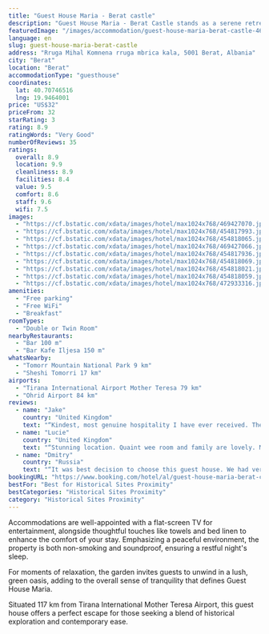 ```yaml
---
title: "Guest House Maria - Berat castle"
description: "Guest House Maria - Berat Castle stands as a serene retreat in the historic heart of Berat, offering guests a unique blend of traditional charm and modern comforts."
featuredImage: "/images/accommodation/guest-house-maria-berat-castle-469427070.jpg"
language: en
slug: guest-house-maria-berat-castle
address: "Rruga Mihal Komnena rruga mbrica kala, 5001 Berat, Albania"
city: "Berat"
location: "Berat"
accommodationType: "guesthouse"
coordinates:
  lat: 40.70746516
  lng: 19.9464001
price: "US$32"
priceFrom: 32
starRating: 3
rating: 8.9
ratingWords: "Very Good"
numberOfReviews: 35
ratings:
  overall: 8.9
  location: 9.9
  cleanliness: 8.9
  facilities: 8.4
  value: 9.5
  comfort: 8.6
  staff: 9.6
  wifi: 7.5
images:
  - "https://cf.bstatic.com/xdata/images/hotel/max1024x768/469427070.jpg?k=1fb10ea23303662bef2fe612661525f9fe184adffdbb1070fe36550f76120cbe&o=&hp=1"
  - "https://cf.bstatic.com/xdata/images/hotel/max1024x768/454817993.jpg?k=8ccdca3c0b3a6d692fb1f23eff159023f0c23774033388c2a77ec168ad7ca573&o=&hp=1"
  - "https://cf.bstatic.com/xdata/images/hotel/max1024x768/454818065.jpg?k=91580986074ef4f31aae5847c23d972d46b2d94d66347ed6d2cf16d3e2b637e5&o=&hp=1"
  - "https://cf.bstatic.com/xdata/images/hotel/max1024x768/469427066.jpg?k=ae2478722f12c7e970f6c928207e70a84b6777013e39d9ba439776725da1d51c&o=&hp=1"
  - "https://cf.bstatic.com/xdata/images/hotel/max1024x768/454817936.jpg?k=2d6ea529a467a29de5a09fef415a40490de7f97680d1e6328aa7bec435e65f16&o=&hp=1"
  - "https://cf.bstatic.com/xdata/images/hotel/max1024x768/454818069.jpg?k=211317c5c6e91a5a8a96374e4d0662b45190514455d47d2a580871e81e4712c3&o=&hp=1"
  - "https://cf.bstatic.com/xdata/images/hotel/max1024x768/454818021.jpg?k=6c4c2479d2719d4e30da8216f02d450f86cd1dd8b8d5af06953ac4ce9df0b6e0&o=&hp=1"
  - "https://cf.bstatic.com/xdata/images/hotel/max1024x768/454818059.jpg?k=f302d4d7f25422f3053dbafb8edd20ef96d01ef7b424a480bde3863b211f8f7b&o=&hp=1"
  - "https://cf.bstatic.com/xdata/images/hotel/max1024x768/472933316.jpg?k=fe575a904422920772fcf814666335a86ab5ae54d0a1ad9e75ad3601f8202122&o=&hp=1"
amenities:
  - "Free parking"
  - "Free WiFi"
  - "Breakfast"
roomTypes:
  - "Double or Twin Room"
nearbyRestaurants:
  - "Bar 100 m"
  - "Bar Kafe Iljesa 150 m"
whatsNearby:
  - "Tomorr Mountain National Park 9 km"
  - "Sheshi Tomorri 17 km"
airports:
  - "Tirana International Airport Mother Teresa 79 km"
  - "Ohrid Airport 84 km"
reviews:
  - name: "Jake"
    country: "United Kingdom"
    text: "“Kindest, most genuine hospitality I have ever received. The family are all so nice. Great experience and very unique to wake up inside the hilltop castle.”"
  - name: "Lucie"
    country: "United Kingdom"
    text: "“Stunning location. Quaint wee room and family are lovely. Mum and Dad don’t speak English but we managed with my little Albanian, google translate, gestures and the little Italian I didn’t even know I knew 😆 son speaks a little English and I met...”"
  - name: "Dmitry"
    country: "Russia"
    text: "“It was best decision to choose this guest house. We had very cosy and clean room. There was also a terrace with wonderful view where we had breakfast. The family is very hospitable and kind. Highly recommend!”"
bookingURL: "https://www.booking.com/hotel/al/guest-house-maria-berat-castele.en-gb.html?aid=8035640"
bestFor: "Best for Historical Sites Proximity"
bestCategories: "Historical Sites Proximity"
category: "Historical Sites Proximity"
---
```


Accommodations are well-appointed with a flat-screen TV for entertainment, alongside thoughtful touches like towels and bed linen to enhance the comfort of your stay. Emphasizing a peaceful environment, the property is both non-smoking and soundproof, ensuring a restful night's sleep.

For moments of relaxation, the garden invites guests to unwind in a lush, green oasis, adding to the overall sense of tranquility that defines Guest House Maria. 

Situated 117 km from Tirana International Mother Teresa Airport, this guest house offers a perfect escape for those seeking a blend of historical exploration and contemporary ease.